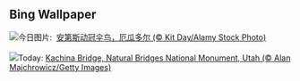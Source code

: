## Bing Wallpaper
![](https://www.bing.com/th?id=OHR.EcuadorBird_ZH-CN3676173654_UHD.jpg&w=1000)今日图片: &nbsp;[安第斯动冠伞鸟，厄瓜多尔 (© Kit Day/Alamy Stock Photo)](https://www.bing.com/th?id=OHR.EcuadorBird_ZH-CN3676173654_UHD.jpg)
<br><br/>
![](https://www.bing.com/th?id=OHR.KachinaBridge_EN-US1000475196_UHD.jpg&w=1000)Today: [Kachina Bridge, Natural Bridges National Monument, Utah (© Alan Majchrowicz/Getty Images)](https://www.bing.com/th?id=OHR.KachinaBridge_EN-US1000475196_UHD.jpg)
<br><br/>
